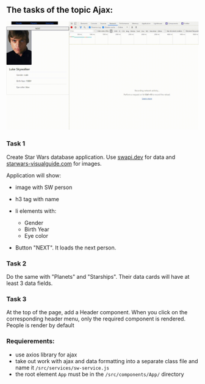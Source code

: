 ## The tasks of the topic Ajax:

![](./image/task-example.gif)

### Task 1

Create Star Wars database application.
Use [swapi.dev](https://swapi.dev/) for data and [starwars-visualguide.com](https://starwars-visualguide.com/) for images.

Application will show:

- image with SW person
- h3 tag with name
- li elements with:

  - Gender
  - Birth Year
  - Eye color

- Button "NEXT". It loads the next person.

### Task 2

Do the same with "Planets" and "Starships".
Their data cards will have at least 3 data fields.

### Task 3

At the top of the page, add a Header component. When you click on the corresponding header menu, only the required component is rendered. People is render by default

### Requierements:

- use axios library for ajax
- take out work with ajax and data formatting into a separate class file and name it `/src/services/sw-service.js`
- the root element `App` must be in the `/src/components/App/` directory
